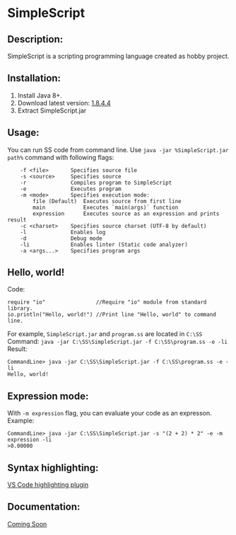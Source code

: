# SimpleScript
## Desсription:
SimpleScript is a scripting programming language created as hobby project.
## Installation:
1. Install Java 8+.
2. Download latest version: [1.8.4.4](https://github.com/4erem6a/SimpleScript/releases/tag/1.8.4.4)
3. Extract SimpleScript.jar
## Usage:
You can run SS code from command line.
Use `java -jar %SimpleScript.jar path%` command with following flags:
```
    -f <file>       Specifies source file
    -s <source>     Specifies source
    -r              Compiles program to SimpleScript
    -e              Executes program
    -m <mode>       Specifies execution mode:
        file (Default)  Executes source from first line
        main            Executes `main(args)` function
        expression      Executes source as an expression and prints result
    -c <charset>    Specifies source charset (UTF-8 by default)
    -l              Enables log
    -d              Debug mode
    -li             Enables linter (Static code analyzer)
    -a <args...>    Specifies program args
```
## Hello, world!
Code:
```
require "io"                //Require "io" module from standard library.
io.println("Hello, world!") //Print line "Hello, world" to command line.
```
For example, `SimpleScript.jar` and `program.ss` are located in `C:\SS`
Command: `java -jar C:\SS\SimpleScript.jar -f C:\SS\program.ss -e -li`
Result:
```
CommandLine> java -jar C:\SS\SimpleScript.jar -f C:\SS\program.ss -e -li
Hello, world!
```
## Expression mode:
With `-m expression` flag, you can evaluate your code as an expresson.
Example:
```
CommandLine> java -jar C:\SS\SimpleScript.jar -s "(2 + 2) * 2" -e -m expression -li
>8.00000
```
## Syntax highlighting:
[VS Code highlighting plugin](https://marketplace.visualstudio.com/items?itemName=4erem6a.ss)
## Documentation:
[Coming Soon]()